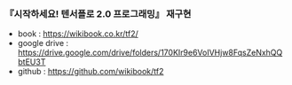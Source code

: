 ### 『시작하세요! 텐서플로 2.0 프로그래밍』 재구현
* book : https://wikibook.co.kr/tf2/
* google drive : https://drive.google.com/drive/folders/170KIr9e6VoIVHjw8FqsZeNxhQQbtEU3T
* github : https://github.com/wikibook/tf2
